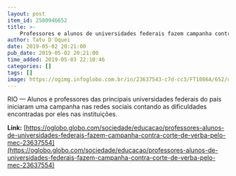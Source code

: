 ```yaml
---
layout: post
item_id: 2580946652
title: >-
    Professores e alunos de universidades federais fazem campanha contra corte de verba pelo MEC
author: Tatu D'Oquei
date: 2019-05-02 20:21:00
pub_date: 2019-05-02 20:21:00
time_added: 2019-05-03 22:10:46
categories: []
tags: []
image: https://ogimg.infoglobo.com.br/in/23637543-c7d-cc3/FT1086A/652/ufba-01-05.jpg
---
```


RIO — Alunos e professores das principais universidades federais do país iniciaram uma campanha nas redes sociais contando as dificuldades encontradas por eles nas instituições.

**Link:** [https://oglobo.globo.com/sociedade/educacao/professores-alunos-de-universidades-federais-fazem-campanha-contra-corte-de-verba-pelo-mec-23637554](https://oglobo.globo.com/sociedade/educacao/professores-alunos-de-universidades-federais-fazem-campanha-contra-corte-de-verba-pelo-mec-23637554)

